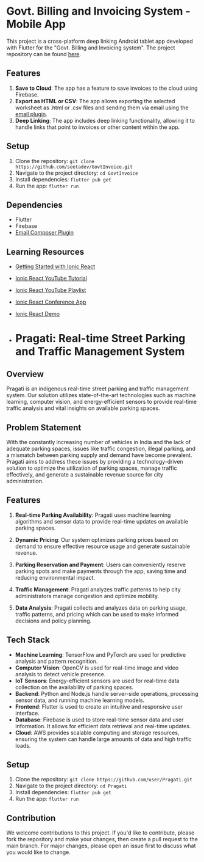 # Govt. Billing and Invoicing System - Mobile App

This project is a cross-platform deep linking Android tablet app developed with Flutter for the "Govt. Billing and Invoicing system". The project repository can be found [here](https://github.com/seetadev/GovtInvoice).

## Features

1. **Save to Cloud**: The app has a feature to save invoices to the cloud using Firebase.
2. **Export as HTML or CSV**: The app allows exporting the selected worksheet as .html or .csv files and sending them via email using the [email plugin](https://github.com/EinfachHans/capacitor-email-composer).
3. **Deep Linking**: The app includes deep linking functionality, allowing it to handle links that point to invoices or other content within the app.

## Setup

1. Clone the repository: `git clone https://github.com/seetadev/GovtInvoice.git`
2. Navigate to the project directory: `cd GovtInvoice`
3. Install dependencies: `flutter pub get`
4. Run the app: `flutter run`

## Dependencies

- Flutter
- Firebase
- [Email Composer Plugin](https://github.com/EinfachHans/capacitor-email-composer)

## Learning Resources

- [Getting Started with Ionic React](https://ionicframework.com/react)
- [Ionic React YouTube Tutorial](https://www.youtube.com/watch?v=xn-qpnT2n3Q)
- [Ionic React YouTube Playlist](https://www.youtube.com/watch?v=WugT638KS3Q&list=PLYxzS__5yYQlhvyLXSKhv4oAvl06MInSE)
- [Ionic React Conference App](https://github.com/ionic-team/ionic-react-conference-app)
- [Ionic React Demo](https://stackblitz.com/edit/ionic-react-demo?file=index.js)

- # Pragati: Real-time Street Parking and Traffic Management System

## Overview

Pragati is an indigenous real-time street parking and traffic management system. Our solution utilizes state-of-the-art technologies such as machine learning, computer vision, and energy-efficient sensors to provide real-time traffic analysis and vital insights on available parking spaces. 

## Problem Statement

With the constantly increasing number of vehicles in India and the lack of adequate parking spaces, issues like traffic congestion, illegal parking, and a mismatch between parking supply and demand have become prevalent. Pragati aims to address these issues by providing a technology-driven solution to optimize the utilization of parking spaces, manage traffic effectively, and generate a sustainable revenue source for city administration.

## Features

1. **Real-time Parking Availability**: Pragati uses machine learning algorithms and sensor data to provide real-time updates on available parking spaces.

2. **Dynamic Pricing**: Our system optimizes parking prices based on demand to ensure effective resource usage and generate sustainable revenue.

3. **Parking Reservation and Payment**: Users can conveniently reserve parking spots and make payments through the app, saving time and reducing environmental impact.

4. **Traffic Management**: Pragati analyzes traffic patterns to help city administrators manage congestion and optimize mobility.

5. **Data Analysis**: Pragati collects and analyzes data on parking usage, traffic patterns, and pricing which can be used to make informed decisions and policy planning.

## Tech Stack

- **Machine Learning**: TensorFlow and PyTorch are used for predictive analysis and pattern recognition.
- **Computer Vision**: OpenCV is used for real-time image and video analysis to detect vehicle presence.
- **IoT Sensors**: Energy-efficient sensors are used for real-time data collection on the availability of parking spaces.
- **Backend**: Python and Node.js handle server-side operations, processing sensor data, and running machine learning models.
- **Frontend**: Flutter is used to create an intuitive and responsive user interface.
- **Database**: Firebase is used to store real-time sensor data and user information. It allows for efficient data retrieval and real-time updates.
- **Cloud**: AWS provides scalable computing and storage resources, ensuring the system can handle large amounts of data and high traffic loads.

## Setup

1. Clone the repository: `git clone https://github.com/user/Pragati.git`
2. Navigate to the project directory: `cd Pragati`
3. Install dependencies: `flutter pub get`
4. Run the app: `flutter run`

## Contribution

We welcome contributions to this project. If you'd like to contribute, please fork the repository and make your changes, then create a pull request to the main branch. For major changes, please open an issue first to discuss what you would like to change.



